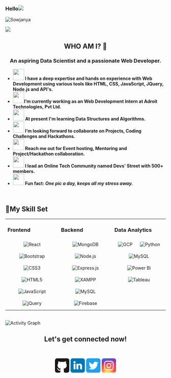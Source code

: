 ### Hello<img src="https://github.com/sciencepal/sciencepal/blob/master/assets/Hi.gif" width="29px">
<p align="left"> <img src="https://komarev.com/ghpvc/?username=sowjanya-105" alt="Sowjanya" /> </p>

<img src="Hello!.gif" />
<h2 align='center'>WHO AM I? 🤔</h2>
<p align='center'><h3 align='center'>An aspiring Data Scientist and a passionate Web Developer.<br></h3>
	 <ul><strong>
	<li><img src="https://css-tricks.com/wp-content/uploads/2015/03/flickity.gif" height=35 width=35> I have a deep expertise and hands on experience with Web Development using various tools like HTML, CSS, JavaScript, JQuery, Node.js and API's.</li>
	<li><img src="https://media.tenor.com/images/e3b526d8c4a8fa8ce985a1475a2052c1/tenor.gif" height=35 width=35><span>I’m currently working as an Web Development Intern at Adroit Technologies, Pvt Ltd.</span></li>
	<li><img src="https://media.tenor.com/images/f38e928f2a6c074324a48bf161603271/tenor.gif" height=35 width=35> <span>At present I'm learning Data Structures and Algorithms.</span></li>
	<li><img src="https://media.tenor.com/images/798da9f756994c9adc0444c214801e3e/tenor.gif" height=35 width=35><span> I’m looking forward to collaborate on Projects, Coding Challenges and Hackathons.</span></li>
	<li><img src="https://media.tenor.com/images/dcf6ddd99688a8d3228580881953fc09/tenor.gif" height=35 width=35><span> Reach me out for Event hosting, Mentoring and Project/Hackathon collaboration.</span></li>
	<li><img src="https://c.tenor.com/KKrn7yg0iXAAAAAj/joe-biden-biden.gif" height=35 width=35><span> I lead an Online Tech Community named Devs' Street with 500+ members.</span></li>
	<li><span><img src="https://c.tenor.com/ik-NNXKi_0sAAAAj/took-selfies-selfie-hand.gif" height=35 width=35> Fun fact: <em>One pic a day, keeps all my stress away.</em></span></li>
</strong></ul>
<br>


## 🦾My Skill Set  
<table><tr><td valign="top" width="33%">



### Frontend  
<div align="center">  
<img style="margin: 10px" src="https://profilinator.rishav.dev/skills-assets/react-original-wordmark.svg" alt="React" height="50" />  
<img style="margin: 10px" src="https://profilinator.rishav.dev/skills-assets/bootstrap-plain.svg" alt="Bootstrap" height="50" />  
<img style="margin: 10px" src="https://profilinator.rishav.dev/skills-assets/css3-original-wordmark.svg" alt="CSS3" height="50" />  
<img style="margin: 10px" src="https://profilinator.rishav.dev/skills-assets/html5-original-wordmark.svg" alt="HTML5" height="50" />  
<img style="margin: 10px" src="https://profilinator.rishav.dev/skills-assets/javascript-original.svg" alt="JavaScript" height="50" />  
<img style="margin: 10px" src="https://profilinator.rishav.dev/skills-assets/jquery.png" alt="jQuery" height="50" />  
</div>

</td><td valign="top" width="33%">



### Backend  
<div align="center">  
<img style="margin: 10px" src="https://profilinator.rishav.dev/skills-assets/mongodb-original-wordmark.svg" alt="MongoDB" height="50" />  
<img style="margin: 10px" src="https://profilinator.rishav.dev/skills-assets/nodejs-original-wordmark.svg" alt="Node.js" height="50" />  
<img style="margin: 10px" src="https://profilinator.rishav.dev/skills-assets/express-original-wordmark.svg" alt="Express.js" height="50" />  
<img style="margin: 10px" src="https://profilinator.rishav.dev/skills-assets/xampp.png" alt="XAMPP" height="50" />  
<img style="margin: 10px" src="https://profilinator.rishav.dev/skills-assets/mysql-original-wordmark.svg" alt="MySQL" height="50" />  
<img style="margin: 10px" src="https://profilinator.rishav.dev/skills-assets/firebase.png" alt="Firebase" height="50" />  
</div>

</td><td valign="top" width="33%">



### Data Analytics  
<div align="center">  
<img style="margin: 10px" src="https://profilinator.rishav.dev/skills-assets/google_cloud-icon.svg" alt="GCP" height="50" />  
<img style="margin: 10px" src="https://profilinator.rishav.dev/skills-assets/python-original.svg" alt="Python" height="50" />  
<img style="margin: 10px" src="https://profilinator.rishav.dev/skills-assets/mysql-original-wordmark.svg" alt="MySQL" height="50" />  
<img style="margin: 10px" src="https://profilinator.rishav.dev/skills-assets/powerbi.png" alt="Power Bi" height="50" />  
<img style="margin: 10px" src="https://profilinator.rishav.dev/skills-assets/tableau.svg" alt="Tableau" height="50" />  
</div>

</td></tr></table>  

<br/>  


<img src="https://activity-graph.herokuapp.com/graph?username=sowjanya-105&theme=rogue" alt="Activity Graph">
<br>

<h2 align=center> Let's get connected now!</h2> <br>

<p align = 'center'>
<a href = https://github.com/sowjanya-105 target='blank'> <img src=https://github.com/edent/SuperTinyIcons/blob/master/images/svg/github.svg height='45' weight='45'/></a>
<a href = https://linkedin.com/in/sowjanya-r target='blank'> <img src=https://github.com/edent/SuperTinyIcons/blob/master/images/svg/linkedin.svg height='45' weight='45'/></a> 
<a href = https://twitter.com/sowjanya-105 target='blank'> <img src=https://github.com/edent/SuperTinyIcons/blob/master/images/svg/twitter.svg height='45' weight='45'/></a>
<a href = https://instagram.com/sowjanya_105 target='blank'> <img src=https://github.com/edent/SuperTinyIcons/blob/master/images/svg/instagram.svg height='45' weight='45'/></a>
</a>

